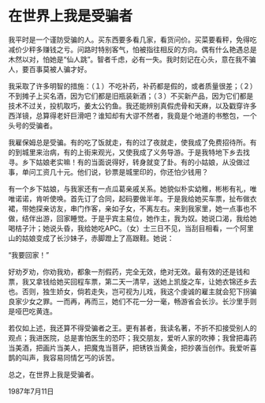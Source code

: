# 在世界上我是受骗者

我平时是一个谨防受骗的人。买东西要多看几家，看货问价。买菜要看秤，免得吃减价少秤多赚钱之亏。问路时特别客气，怕被指往相反的方向。偶有什么艳遇总是木然以对，怕她是“仙人跳”。智者千虑，必有一失。我时刻记在心头，意在我不骗人，要百事莫被人骗才好。

我采取了许多明智的措施：（１）不吃补药，补药都是假的，或者质量很差；（２）不到摊子上买名酒，因为它们都是旧瓶装新酒；（３）不买新产品，因为它们都是技术不过关，投机取巧，姜太公钓鱼。我还能辨别真假虎骨和天麻，以及戳穿许多西洋镜，总算得老奸巨滑吧？谁知却有大谬不然者，我竟是个地道的书憨包，一个头号的受骗者。

我雇保姆总是受骗。有的吃了饭就走，有的过了夜就走，使我成了免费招待所。有的到城里来治病，有的上街来观光，又使我成了义务导游。于是我特地下乡去找寻。乡下姑娘老实嘛！有的当面说得好，转身就变了卦。有的小姑娘，从没做过事，单问工资几十元。他们说，钞票是城里印的，你还怕少钱用？

有一个乡下姑娘，与我家还有一点瓜葛亲戚关系。她貌似朴实幼稚，彬彬有礼，唯唯诺诺，肯听使唤。首先订了合同，起码要做半年。于是我给她买车票，扯布做衣裙，带她探亲访友，串门作客，亲如子女，不离左右。来到我家里，她一点事也不做，结伴出游，回家睡觉。于是乎宾主易位，她作主，我为奴。她说口渴，我给她喝桔子汁；她说头昏，我给她吃APC。（女）士三日不见，当刮目相看，一个阿里山的姑娘变成了长沙妹子，赤脚蹬上了高跟鞋。她说：

“我要回家！”

好劝歹劝，你劝我劝，都象一剂假药，完全无效，绝对无效。最有效的还是钱和票，我又拿钱给她买回程车票，第二天一清早，送她上凯旋之车，让她衣锦还乡去也。否则，独生娇女，倘若走失，岂可视为儿戏，我这个虔诚的雇主就会犯下拐骗良家少女之罪。一而再，再而三，她们不花一分一毫，畅游省会长沙。长沙里手则是哑巴吃黄连。

若仅如上述，我还算不得受骗者之王。更有甚者，我读名著，不折不扣接受别人的观点；我进医院，总是害怕医生的恐吓；我交朋友，爱听人家的吹捧；我曾把毒药当美酒，把画片当美人，把魔鬼当菩萨，把锈铁当黄金，把抄袭当创作。我爱听喜鹊的叫声，我容易同情乞丐的诉苦。

总之，在世界上我是受骗者。

1987年7月11日

